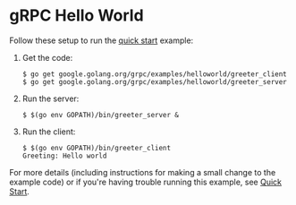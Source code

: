 # gRPC Hello World

Follow these setup to run the [quick start][] example:

1. Get the code:

   ```console
   $ go get google.golang.org/grpc/examples/helloworld/greeter_client
   $ go get google.golang.org/grpc/examples/helloworld/greeter_server
   ```

2. Run the server:

   ```console
   $ $(go env GOPATH)/bin/greeter_server &
   ```

3. Run the client:

   ```console
   $ $(go env GOPATH)/bin/greeter_client
   Greeting: Hello world
   ```

For more details (including instructions for making a small change to the
example code) or if you're having trouble running this example, see [Quick
Start][].

[quick start]: https://grpc.io/docs/languages/go/quickstart
